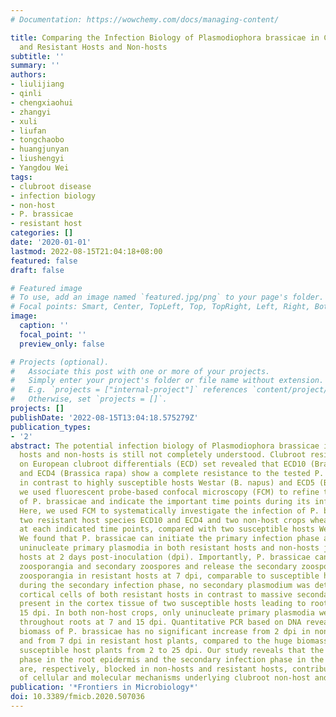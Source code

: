 ```yaml
---
# Documentation: https://wowchemy.com/docs/managing-content/

title: Comparing the Infection Biology of Plasmodiophora brassicae in Clubroot Susceptible
  and Resistant Hosts and Non-hosts
subtitle: ''
summary: ''
authors:
- liulijiang
- qinli
- chengxiaohui
- zhangyi
- xuli
- liufan
- tongchaobo
- huangjunyan
- liushengyi
- Yangdou Wei
tags:
- clubroot disease
- infection biology
- non-host
- P. brassicae
- resistant host
categories: []
date: '2020-01-01'
lastmod: 2022-08-15T21:04:18+08:00
featured: false
draft: false

# Featured image
# To use, add an image named `featured.jpg/png` to your page's folder.
# Focal points: Smart, Center, TopLeft, Top, TopRight, Left, Right, BottomLeft, Bottom, BottomRight.
image:
  caption: ''
  focal_point: ''
  preview_only: false

# Projects (optional).
#   Associate this post with one or more of your projects.
#   Simply enter your project's folder or file name without extension.
#   E.g. `projects = ["internal-project"]` references `content/project/deep-learning/index.md`.
#   Otherwise, set `projects = []`.
projects: []
publishDate: '2022-08-15T13:04:18.575279Z'
publication_types:
- '2'
abstract: The potential infection biology of Plasmodiophora brassicae in resistant
  hosts and non-hosts is still not completely understood. Clubroot resistance assay
  on European clubroot differentials (ECD) set revealed that ECD10 (Brassica napus)
  and ECD4 (Brassica rapa) show a complete resistance to the tested P. brassicae isolate
  in contrast to highly susceptible hosts Westar (B. napus) and ECD5 (B. rapa). Previously,
  we used fluorescent probe-based confocal microscopy (FCM) to refine the life cycle
  of P. brassicae and indicate the important time points during its infection in Arabidopsis.
  Here, we used FCM to systematically investigate the infection of P. brassicae in
  two resistant host species ECD10 and ECD4 and two non-host crops wheat and barley
  at each indicated time points, compared with two susceptible hosts Westar and ECD5.
  We found that P. brassicae can initiate the primary infection phase and produce
  uninucleate primary plasmodia in both resistant hosts and non-hosts just like susceptible
  hosts at 2 days post-inoculation (dpi). Importantly, P. brassicae can develop into
  zoosporangia and secondary zoospores and release the secondary zoospores from the
  zoosporangia in resistant hosts at 7 dpi, comparable to susceptible hosts. However,
  during the secondary infection phase, no secondary plasmodium was detected in the
  cortical cells of both resistant hosts in contrast to massive secondary plasmodia
  present in the cortex tissue of two susceptible hosts leading to root swelling at
  15 dpi. In both non-host crops, only uninucleate primary plasmodia were observed
  throughout roots at 7 and 15 dpi. Quantitative PCR based on DNA revealed that the
  biomass of P. brassicae has no significant increase from 2 dpi in non-host plants
  and from 7 dpi in resistant host plants, compared to the huge biomass increase in
  susceptible host plants from 2 to 25 dpi. Our study reveals that the primary infection
  phase in the root epidermis and the secondary infection phase in the cortex tissue
  are, respectively, blocked in non-hosts and resistant hosts, contributing to understanding
  of cellular and molecular mechanisms underlying clubroot non-host and host resistance.
publication: '*Frontiers in Microbiology*'
doi: 10.3389/fmicb.2020.507036
---
```

